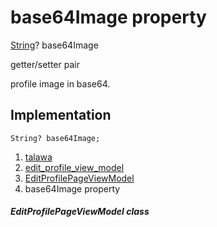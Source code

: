
<div>

# base64Image property

</div>


[String](https://api.flutter.dev/flutter/dart-core/String-class.html)?
base64Image


getter/setter pair




profile image in base64.



## Implementation

``` language-dart
String? base64Image;
```







1.  [talawa](../../index.md)
2.  [edit_profile_view_model](../../view_model_after_auth_view_models_profile_view_models_edit_profile_view_model/)
3.  [EditProfilePageViewModel](../../view_model_after_auth_view_models_profile_view_models_edit_profile_view_model/EditProfilePageViewModel-class.md)
4.  base64Image property

##### EditProfilePageViewModel class







